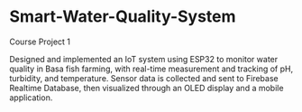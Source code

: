 # Smart-Water-Quality-System
Course Project 1

Designed and implemented an IoT system using ESP32 to monitor water quality in Basa fish farming, with real-time measurement and tracking of pH, turbidity, and temperature. Sensor data is collected and sent to Firebase Realtime Database, then visualized through an OLED display and a mobile application.
